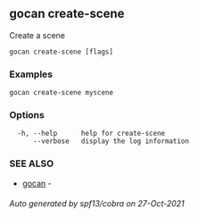 ## gocan create-scene

Create a scene

```
gocan create-scene [flags]
```

### Examples

```
gocan create-scene myscene
```

### Options

```
  -h, --help      help for create-scene
      --verbose   display the log information
```

### SEE ALSO

* [gocan](gocan.md)	 - 

###### Auto generated by spf13/cobra on 27-Oct-2021
